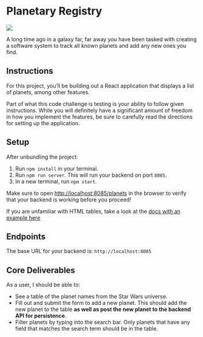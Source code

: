# Planetary Registry

![](./finished-project.png)

A long time ago in a galaxy far, far away you have been tasked with creating a software system to track all known planets and add any new ones you find. 

## Instructions

For this project, you’ll be building out a React application that displays a
list of planets, among other features.

Part of what this code challenge is testing is your ability to follow given
instructions. While you will definitely have a significant amount of freedom in
how you implement the features, be sure to carefully read the directions for
setting up the application.

## Setup

After unbundling the project:

1. Run `npm install` in your terminal.
2. Run `npm run server`. This will run your backend on port `8085`.
3. In a new terminal, run `npm start`.

Make sure to open
[http://localhost:8085/planets](http://localhost:8085/planets) in the
browser to verify that your backend is working before you proceed!

If you are unfamiliar with HTML tables, take a look at the
[docs with an example here](https://www.w3schools.com/html/html_tables.asp)

## Endpoints

The base URL for your backend is: `http://localhost:8085`

## Core Deliverables

As a user, I should be able to:

- See a table of the planet names from the Star Wars universe.
- Fill out and submit the form to add a new planet. This should add the new planet to the table **as well as post the new planet to the backend API for persistence**.
- Filter planets by typing into the search bar. Only planets that have any field that matches the search term should be in the table.

